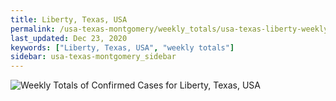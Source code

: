 ```yaml
---
title: Liberty, Texas, USA
permalink: /usa-texas-montgomery/weekly_totals/usa-texas-liberty-weekly_totals.html
last_updated: Dec 23, 2020
keywords: ["Liberty, Texas, USA", "weekly totals"]
sidebar: usa-texas-montgomery_sidebar
---
```


![Weekly Totals of Confirmed Cases for Liberty, Texas, USA](/covid_tracker/images/graphs/usa-texas-liberty-weekly_totals_graph.png)
